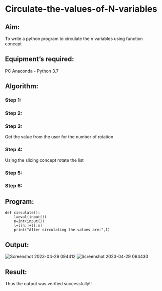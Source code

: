 # Circulate-the-values-of-N-variables
## Aim:
To write a python program to circulate the n variables using function concept
## Equipment’s required:
PC
Anaconda - Python 3.7
## Algorithm: 
### Step 1: 
### Step 2: 
### Step 3: 
Get the value from the user for the number of rotation
### Step 4: 
Using the slicing concept rotate the list

### Step 5: 
### Step 6: 
## Program:
```
def circulate():
    l=eval(input())
    n=int(input())
    l=l[n:]+l[:n]
    print("After circulating the values are:",l)
```
## Output:
![Screenshot 2023-04-29 094412](https://user-images.githubusercontent.com/119475998/235283035-5cc69a3c-3170-45aa-98ec-e494989b5dc8.png)
![Screenshot 2023-04-29 094430](https://user-images.githubusercontent.com/119475998/235283044-ad997655-028f-4686-849a-40e2d00842d6.png)

## Result:
Thus the output was verified successfully!!

